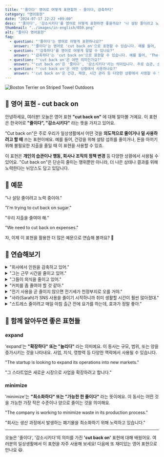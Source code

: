 ```yaml
---
title: "'줄이다' 영어로 어떻게 표현할까 - 줄이다, 감축하다"
category: "영어표현"
date: "2024-07-17 22:22 +09:00"
desc: "'줄이다', '감소시키다'를 영어로 어떻게 표현하면 좋을까요? '나 설탕 줄이려고 노력 중이야', '우리 지출을 줄여야 해' 등을 영어로 표현하는 법을 배워봅시다. 다양한 예문을 통해서 연습하고 본인의 표현으로 만들어 보세요."
thumbnail: "../images/in-english/059.png"
alt: "줄이다 영어표현"
faq:
  - question: "'줄이다'는 영어로 어떻게 표현하나요?"
    answer: "'줄이다'는 영어로 'cut back on'으로 표현할 수 있습니다. 예를 들어, 'I'm trying to cut back on sugar'는 '나는 설탕을 줄이려고 노력 중이야'라는 의미입니다."
  - question: "'감축하다'를 영어로 어떻게 말할 수 있나요?"
    answer: "'감축하다'는 'cut back on'으로 표현할 수 있습니다. 예를 들어, 'The company's cutting back on staff.'는 '회사에서 인원을 감축하고 있어'라는 뜻입니다."
  - question: "'cut back on'은 어떤 의미인가요?"
    answer: "'cut back on'은 '줄이다', '감소시키다'라는 의미입니다. 주로 습관, 소비, 또는 사용량을 의도적으로 줄일 때 사용합니다. 'I'm trying to cut back on sugar'는 '나는 설탕을 줄이려고 노력 중이야'라는 의미입니다."
  - question: "'cut back on'은 어떤 상황에서 사용하나요?"
    answer: "'cut back on'은 건강, 재정, 시간 관리 등 다양한 상황에서 사용할 수 있습니다. 예를 들어, 'I'm cutting back on coffee'(커피를 줄이고 있어), 'We're cutting back on our expenses'(우리는 지출을 줄이고 있어), 'He's cutting back on his work hours'(그는 근무 시간을 줄이고 있어) 등으로 사용할 수 있습니다."
---
```


![Boston Terrier on Striped Towel Outdoors](../images/in-english/059-1.avif)

## 🌟 영어 표현 - cut back on

안녕하세요, 여러분! 오늘은 영어 표현 **"cut back on"** 에 대해 알아볼 거예요. 이 표현은 한국어로 **"줄이다", "감소시키다"** 라는 뜻을 가지고 있어요.

"Cut back on"은 주로 우리가 일상생활에서 어떤 것을 **의도적으로 줄이거나 덜 사용하려고 할 때** 쓰는 표현이에요. 예를 들어, 건강을 위해 설탕 섭취를 줄이거나, 돈을 아끼기 위해 불필요한 지출을 줄일 때 이 표현을 사용할 수 있죠.

이 표현은 **개인의 습관이나 행동, 회사나 조직의 정책 변경** 등 다양한 상황에서 사용될 수 있어요. "Cut back on"은 단순히 줄이는 행위뿐만 아니라, 더 나은 상태나 결과를 위해 노력한다는 뉘앙스도 담고 있답니다.

## 📖 예문

"나 설탕 줄이려고 노력 중이야."

"I'm trying to cut back on sugar."

"우리 지출을 줄여야 해."

"We need to cut back on expenses."

자, 이제 이 표현을 활용한 더 많은 예문으로 연습해 볼까요? 🚀

## 💬 연습해보기

<details>
<summary>"회사에서 인원을 감축하고 있어."</summary>
<span>"The company's cutting back on staff."</span>
</details>

<details>
<summary>"그는 근무 시간을 줄이고 있어."</summary>
<span>"He's cutting back on his hours at work."</span>
</details>

<details>
<summary>"그들이 외식을 줄이고 있어."</summary>
<span>"They're cutting back on eating out."</span>
</details>

<details>
<summary>"커피를 좀 줄여야 할 것 같아."</summary>
<span>"I should really cut back on coffee."</span>
</details>

<details>
<summary>"전기 사용을 곧 줄이지 않으면 전기세가 천정부지로 오를 거야."</summary>
<span>"If we don't cut back on our energy use soon, our electricity bill is going to be through the roof."</span>
</details>

<details>
<summary>"사라(Sarah)가 SNS 사용을 줄이기 시작하니까 취미 생활할 시간이 훨씬 많아졌대."</summary>
<span>"When Sarah started cutting back on social media, she found she had so much more time for her hobbies."</span>
</details>

<details>
<summary>"스트레스 줄이려고 매일 아침 출근 전에 요가를 하는데, 효과가 정말 좋아."</summary>
<span>"To cut back on stress, I've been doing yoga every morning before work, and it's made a huge difference."</span>
</details>

## 🤝 함께 알아두면 좋은 표현들

### expand

'expand'는 **"확장하다" 또는 "늘리다"** 라는 의미예요. 이 동사는 규모, 범위, 또는 양을 증가시키는 것을 나타내요. 사업, 지식, 영향력 등 다양한 맥락에서 사용될 수 있습니다.

"The startup is looking to expand its operations into new markets."

"그 스타트업은 새로운 시장으로 사업을 확장하려고 합니다."

### minimize

'minimize'는 **"최소화하다" 또는 "가능한 한 줄이다"** 라는 뜻이에요. 이 동사는 어떤 것을 가능한 가장 작은 수준이나 양으로 줄이는 것을 의미해요.

"The company is working to minimize waste in its production process."

"회사는 생산 과정에서 발생하는 폐기물을 최소화하기 위해 노력하고 있습니다."

---

오늘은 '줄이다', '감소시키다'의 의미를 가진 **'cut back on'** 표현에 대해 배웠어요. 여러분의 일상생활에서 이 표현을 자주 사용해 보세요! 다음에 또 재미있는 영어 표현으로 만나요 😃.
